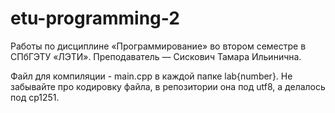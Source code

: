 # etu-programming-2
Работы по дисциплине «Программирование» во втором семестре в СПбГЭТУ «ЛЭТИ». Преподаватель — Сискович Тамара Ильинична.



Файл для компиляции - main.cpp в каждой папке lab{number}. Не забывайте про кодировку файла, в репозитории она под utf8, а делалось под cp1251.